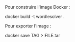 Pour construire l'image Docker :

docker build -t wordlesolver .

Pour exporter l'image : 

docker save TAG > FILE.tar